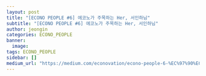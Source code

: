 ```yaml
---
layout: post
title: "[ECONO PEOPLE #6] 에코노가 주목하는 Her, 서인하님"
subtitle: "[ECONO PEOPLE #6] 에코노가 주목하는 Her, 서인하님"
author: jeongin
categories: ECONO_PEOPLE
banner:
  image:
tags: ECONO_PEOPLE
sidebar: []
medium_url: "https://medium.com/econovation/econo-people-6-%EC%97%90%EC%BD%94%EB%85%B8%EA%B0%80-%EC%A3%BC%EB%AA%A9%ED%95%98%EB%8A%94-her-%EC%84%9C%EC%9D%B8%ED%95%98%EB%8B%98-9e52b7b42ce6"
---
```

